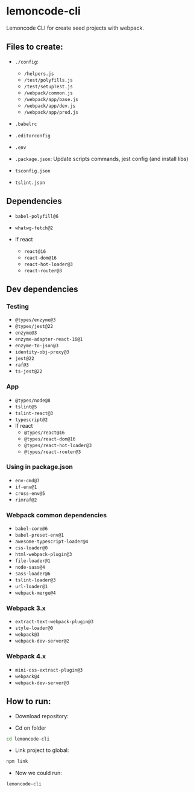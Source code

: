 # lemoncode-cli

Lemoncode CLI for create seed projects with webpack.

## Files to create:
- `./config`:
  - `/helpers.js`
  - `/test/polyfills.js`
  - `/test/setupTest.js`
  - `/webpack/common.js`
  - `/webpack/app/base.js`
  - `/webpack/app/dev.js`
  - `/webpack/app/prod.js`

- `.babelrc`
- `.editorconfig`
- `.env`
- `.package.json`: Update scripts commands, jest config (and install libs)
- `tsconfig.json`
- `tslint.json`

## Dependencies

- `babel-polyfill@6`
- `whatwg-fetch@2`

- If react
  - `react@16`
  - `react-dom@16`
  - `react-hot-loader@3`
  - `react-router@3`

## Dev dependencies

### Testing
- `@types/enzyme@3`
- `@types/jest@22`
- `enzyme@3`
- `enzyme-adapter-react-16@1`
- `enzyme-to-json@3`
- `identity-obj-proxy@3`
- `jest@22`
- `raf@3`
- `ts-jest@22`

### App
- `@types/node@8`
- `tslint@5`
- `tslint-react@3`
- `typescript@2`
- If react
  - `@types/react@16`
  - `@types/react-dom@16`
  - `@types/react-hot-loader@3`
  - `@types/react-router@3`

### Using in package.json
- `env-cmd@7`
- `if-env@1`
- `cross-env@5`
- `rimraf@2`

### Webpack common dependencies
- `babel-core@6`
- `babel-preset-env@1`
- `awesome-typescript-loader@4`
- `css-loader@0`
- `html-webpack-plugin@3`
- `file-loader@1`
- `node-sass@4`
- `sass-loader@6`
- `tslint-loader@3`
- `url-loader@1`
- `webpack-merge@4`

### Webpack 3.x
- `extract-text-webpack-plugin@3`
- `style-loader@0`
- `webpack@3`
- `webpack-dev-server@2`

### Webpack 4.x
- `mini-css-extract-plugin@3`
- `webpack@4`
- `webpack-dev-server@3`


## How to run:

- Download repository:

- Cd on folder

```bash
cd lemoncode-cli

```

- Link project to global:

```bash
npm link
```

- Now we could run:

```bash
lemoncode-cli

```
